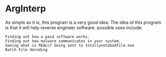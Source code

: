 # ArgInterp
As simple as it is, this program is a very good idea. The idea of this program is that it will help reverse engineer software. possible uses include:
```
Finding out how a paid software works.
Finding out how malware communicates in your system.
Seeing what is REALLY being sent to totallynotabadfile.exe
Batch File decoding
```
